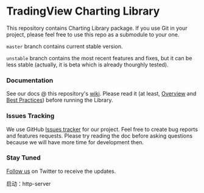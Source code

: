 # TradingView Charting Library

This repository contains Charting Library package. If you use Git in your project, please feel free to use this repo as a submodule to your one. 

`master` branch contains current stable version. 

`unstable` branch contains the most recent features and fixes, but it can be less stable (actually, it is beta which is already thourghly tested).

### Documentation

See our docs @ this repository's [wiki](https://github.com/tradingview/charting_library/wiki). Please read it (at least, [Overview](https://github.com/tradingview/charting_library/wiki) and [Best Practices](https://github.com/tradingview/charting_library/wiki/Best-practices)) before running the Library.

### Issues Tracking

We use GitHub [Issues tracker](https://github.com/tradingview/charting_library/issues) for our project. Feel free to create bug reports and features requests. Please try reading the doc before asking questions because we will have more time for development then. 

### Stay Tuned

[Follow us](https://twitter.com/intent/follow?screen_name=tv_charts) on Twitter to receive the updates.

启动：http-server
